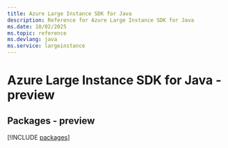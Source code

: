 ```yaml
---
title: Azure Large Instance SDK for Java
description: Reference for Azure Large Instance SDK for Java
ms.date: 10/02/2025
ms.topic: reference
ms.devlang: java
ms.service: largeinstance
---
```

# Azure Large Instance SDK for Java - preview
## Packages - preview
[!INCLUDE [packages](large-instance-index.md)]